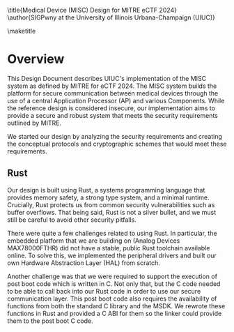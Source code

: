 \title{Medical Device (MISC) Design for MITRE eCTF 2024}
\author{SIGPwny at the University of Illinois Urbana-Champaign (UIUC)}

\maketitle

# Overview
This Design Document describes UIUC's implementation of the MISC system as defined by MITRE for eCTF 2024. The MISC system builds the platform for secure communication between medical devices through the use of a central Application Processor (AP) and various Components. While the reference design is considered insecure, our implementation aims to provide a secure and robust system that meets the security requirements outlined by MITRE.

We started our design by analyzing the security requirements and creating the conceptual protocols and cryptographic schemes that would meet these requirements.

## Rust

Our design is built using Rust, a systems programming language that provides memory safety, a strong type system, and a minimal runtime. Crucially, Rust protects us from common security vulnerabilities such as buffer overflows. That being said, Rust is not a silver bullet, and we must still be careful to avoid other security pitfalls.

There were quite a few challenges related to using Rust. In particular, the embedded platform that we are building on (Analog Devices MAX78000FTHR) did not have a stable, public Rust toolchain available online. To solve this, we implemented the peripheral drivers and built our own Hardware Abstraction Layer (HAL) from scratch.

Another challenge was that we were required to support the execution of post boot code which is written in C. Not only that, but the C code needed to be able to call back into our Rust code in order to use our secure communication layer. This post boot code also requires the availability of functions from both the standard C library and the MSDK. We rewrote these functions in Rust and provided a C ABI for them so the linker could provide them to the post boot C code.